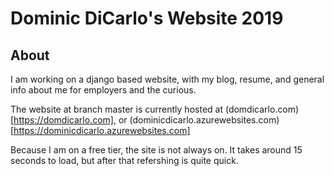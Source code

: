 # Dominic DiCarlo's Website 2019

## About

I am working on a django based website, with my blog, resume, and general info about me for employers and the curious.

The website at branch master is currently hosted at (domdicarlo.com)[https://domdicarlo.com], or (dominicdicarlo.azurewebsites.com)[https://dominicdicarlo.azurewebsites.com]

Because I am on a free tier, the site is not always on. It takes around 15 seconds to load, but after that refershing is quite quick.
